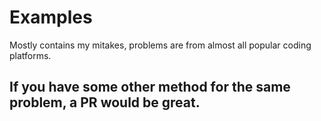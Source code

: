# Examples
Mostly contains my mitakes, problems are from almost all popular coding platforms. 
## If you have some other method for the same problem, a PR would be great.
